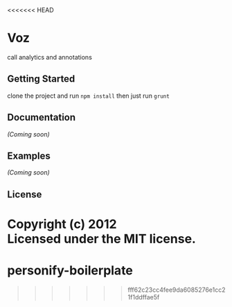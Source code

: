 <<<<<<< HEAD
# Voz

call analytics and annotations

## Getting Started

clone the project and run `npm install`
then just run `grunt`

## Documentation
_(Coming soon)_

## Examples
_(Coming soon)_

## License
Copyright (c) 2012   
Licensed under the MIT license.
=======
personify-boilerplate
=====================
>>>>>>> fff62c23cc4fee9da6085276e1cc21f1ddffae5f
